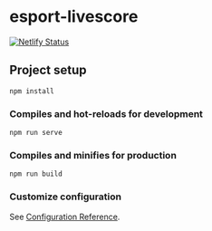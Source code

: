 # esport-livescore
[![Netlify Status](https://api.netlify.com/api/v1/badges/36449b25-c0ca-45e1-8d8b-49eb6df28e7d/deploy-status)](https://app.netlify.com/sites/distracted-darwin-8dc0a6/deploys)

## Project setup
```
npm install
```

### Compiles and hot-reloads for development
```
npm run serve
```

### Compiles and minifies for production
```
npm run build
```

### Customize configuration
See [Configuration Reference](https://cli.vuejs.org/config/).
